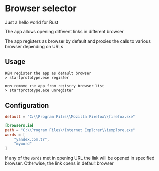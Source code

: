 # Browser selector
Just a hello world for Rust

The app allows opening different links in different browser

The app registers as browser by default and proxies the calls to various browser depending on URLs

## Usage
```CMD
REM register the app as default browser
> startprototype.exe register

REM remove the app from registry browser list
> startprototype.exe unregister
```

## Configuration
```toml
default = "C:\\Program Files\\Mozilla Firefox\\firefox.exe"

[browsers.ie]
path = "C:\\Program Files\\Internet Explorer\\iexplore.exe"
words = [
    "yandex.com.tr",
    "myword"
]
```
If any of the `words` met in opening URL the link will be opened in specified browser. Otherwise, the link opens in default browser